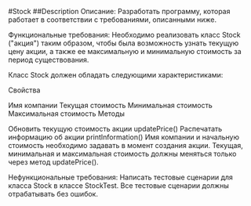 #Stock
##Description
Описание:
Разработать программу, которая работает в соответствии с требованиями, описанными ниже.

Функциональные требования:
Необходимо реализовать класс Stock ("акция") таким образом, чтобы была возможность узнать текущую цену акции, а также ее максимальную и минимальную стоимость за период существования.

Класс Stock должен обладать следующими характеристиками:

Свойства

Имя компании
Текущая стоимость
Минимальная стоимость
Максимальная стоимость
Методы

Обновить текущую стоимость акции updatePrice()
Распечатать информацию об акции printInformation()
Имя компании и начальную стоимость необходимо задавать в момент создания акции. Текущая, минимальная и максимальная стоимость должны меняться только через метод updatePrice().

Нефункциональные требования:
Написать тестовые сценарии для класса Stock в классе StockTest. Все тестовые сценарии должны отрабатывать без ошибок.